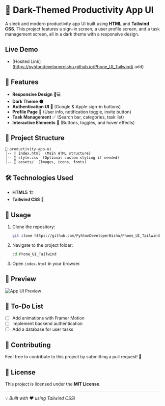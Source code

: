 # 📱 Dark-Themed Productivity App UI

A sleek and modern productivity app UI built using **HTML** and **Tailwind CSS**. This project features a sign-in screen, a user profile screen, and a task management screen, all in a dark theme with a responsive design.

## Live Demo 
- [Hosited Link](https://pyhtondevelopernishu.github.io/Phone_UI_Tailwind/ add)

## 🚀 Features

- **Responsive Design** 📱💻
- **Dark Theme** 🌑
- **Authentication UI** 🔐 (Google & Apple sign-in buttons)
- **Profile Page** 👤 (User info, notification toggle, invite button)
- **Task Management** ✅ (Search bar, categories, task list)
- **Interactive Elements** 🎨 (Buttons, toggles, and hover effects)

## 📂 Project Structure

```
📂 productivity-app-ui
│-- 📄 index.html  (Main HTML structure)
│-- 📄 style.css  (Optional custom styling if needed)
│-- 📂 assets/  (Images, icons, fonts)
```

## 🛠️ Technologies Used

- **HTML5** 🏗️
- **Tailwind CSS** 🎨

## 📜 Usage

1. Clone the repository:
   ```sh
   git clone https://github.com/PyhtonDeveloperNishu/Phone_UI_Tailwind.git
   ```
2. Navigate to the project folder:
   ```sh
   cd Phone_UI_Tailwind
   ```
3. Open `index.html` in your browser.

## 📸 Preview

![App UI Preview](./assets/preview.png)

## 📝 To-Do List

- [ ] Add animations with Framer Motion
- [ ] Implement backend authentication
- [ ] Add a database for user tasks

## 🤝 Contributing

Feel free to contribute to this project by submitting a pull request! 🎉

## 📄 License

This project is licensed under the **MIT License**.

---

💡 *Built with ❤️ using Tailwind CSS!*

